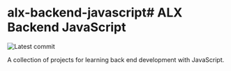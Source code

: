 # alx-backend-javascript# ALX Backend JavaScript

![Latest commit](https://img.shields.io/github/last-commit/lordwill1/alx-backend-javascript/master?style=round-square)

A collection of projects for learning back end development with JavaScript.
